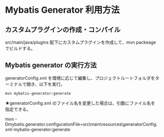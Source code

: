 # Mybatis Generator 利用方法

## カスタムプラグインの作成・コンパイル

src/main/java/plugins 配下にカスタムプラグインを作成して、mvn packeage でビルドする。

## Mybatis generator の実行方法

generatorConfig.xml を環境に応じて編集し、プロジェクトルートフォルダをターミナルで開き、以下を実行。

~~~
mvn mybatis-generator:generate
~~~

★generatorConfig.xml のファイル名を変更した場合は、引数にファイル名を指定できる。

mvn -Dmybatis.generator.configurationFile=src\main\resources\generatorConfig.xml mybatis-generator:generate
